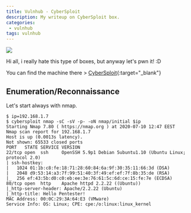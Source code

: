 ```yaml
---
title: Vulnhub - CyberSploit
description: My writeup on CyberSploit box.
categories:
 - vulnhub
tags: vulnhub
---
```


![](https://i2.wp.com/lifars.com/wp-content/uploads/2020/04/Top-10-most-dangerous-Cyber-Virus-scaled.jpg?fit=2560%2C1500&ssl=1)

Hi all, i really hate this type of boxes, but anyway let's pwn it! :D

You can find the machine there > [CyberSploit](https://www.vulnhub.com/entry/cybersploit-1,506/){:target="_blank"}

## Enumeration/Reconnaissance

Let's start always with nmap.

```
$ ip=192.168.1.7
$ cybersploit nmap -sC -sV -p- -oN nmap/initial $ip
Starting Nmap 7.80 ( https://nmap.org ) at 2020-07-10 12:47 EEST
Nmap scan report for 192.168.1.7
Host is up (0.0013s latency).
Not shown: 65533 closed ports
PORT   STATE SERVICE VERSION
22/tcp open  ssh     OpenSSH 5.9p1 Debian 5ubuntu1.10 (Ubuntu Linux; protocol 2.0)
| ssh-hostkey: 
|   1024 01:1b:c8:fe:18:71:28:60:84:6a:9f:30:35:11:66:3d (DSA)
|   2048 d9:53:14:a3:7f:99:51:40:3f:49:ef:ef:7f:8b:35:de (RSA)
|_  256 ef:43:5b:d0:c0:eb:ee:3e:76:61:5c:6d:ce:15:fe:7e (ECDSA)
80/tcp open  http    Apache httpd 2.2.22 ((Ubuntu))
|_http-server-header: Apache/2.2.22 (Ubuntu)
|_http-title: Hello Pentester!
MAC Address: 00:0C:29:3A:64:E3 (VMware)
Service Info: OS: Linux; CPE: cpe:/o:linux:linux_kernel
```

